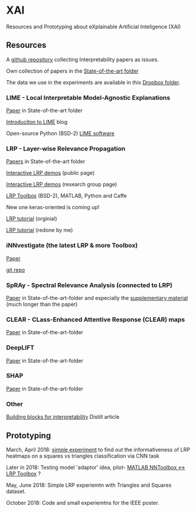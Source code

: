 # XAI
Resources and Prototyping about eXplainable Artificial Inteligence (XAI)

## Resources

A [github repository](https://github.com/dais-ita/interpretability-papers) collecting Interpretability papers as issues.

Own collection of papers in the [State-of-the-art folder](https://github.com/NLeSC/XAI/tree/master/State-of-the-art)

The data we use in the experiments are available in this [Dropbox folder](https://www.dropbox.com/home/XAI/Data).

### LIME - Local Interpretable Model-Agnostic Explanations
[Paper](https://github.com/NLeSC/XAI/tree/master/State-of-the-art/LIME) in State-of-the-art folder

[Introduciton to LIME](https://www.oreilly.com/learning/introduction-to-local-interpretable-model-agnostic-explanations-lime) blog

Open-source Python (BSD-2) [LIME software](https://github.com/marcotcr/lime)

### LRP - Layer-wise Relevance Propagation
[Papers](https://github.com/NLeSC/XAI/tree/master/State-of-the-art/LRP) in State-of-the-art folder

[Interactive LRP demos](http://www.heatmapping.org/) (public page)

[Interactive LRP demos](https://lrpserver.hhi.fraunhofer.de/Demos) (research group page)

[LRP Toolbox](https://github.com/sebastian-lapuschkin/lrp_toolbox) (BSD-2), MATLAB, Python and Caffe

New one keras-oriented is coming up!

[LRP tutorial](http://www.heatmapping.org/tutorial/) (orginial)

[LRP tutorial](https://github.com/NLeSC/XAI/tree/master/Software/Python/LRP%20Tutorial) (redone by me)

### iNNvestigate (the latest LRP & more Toolbox)
[Paper](https://github.com/NLeSC/XAI/blob/master/State-of-the-art/iNNvestigate/iNNvestigatePaper.pdf)

[git repo](https://github.com/albermax/innvestigate)

### SpRAy - Spectral Relevance Analysis (connected to LRP)
[Paper](https://github.com/NLeSC/XAI/blob/master/State-of-the-art/SpRAy/UnmaskingCleverHansPaper.pdf) in State-of-the-art-folder
and especially the [supplementary material](https://github.com/NLeSC/XAI/blob/master/State-of-the-art/SpRAy/UnmaskingCleverHansSuppMaterial.pdf) (much longer than the paper)

### CLEAR - CLass-Enhanced Attentive Response (CLEAR) maps
[Paper](https://github.com/NLeSC/XAI/tree/master/State-of-the-art/CLEAR) in State-of-the-art-folder

### DeepLIFT
[Paper](https://github.com/NLeSC/XAI/tree/master/State-of-the-art/DeepLIFT) in State-of-the-art-folder

### SHAP
[Paper](https://github.com/NLeSC/XAI/tree/master/State-of-the-art/SHAP) in State-of-the-art-folder

### Other
[Building blocks for interpretability](https://distill.pub/2018/building-blocks/) Distill article

## Prototyping 
March, April 2018: [simple experiment](https://github.com/NLeSC/XAI/tree/master/Software/MATLAB/SimpleLRPExperiment) to find out the informativeness of LRP heatmaps on a squares vs triangles classification via CNN task

Later in 2018: Testing model 'adaptor' idea, pilot- [MATLAB NNToolbox <-> LRP Toolbox](https://github.com/NLeSC/XAI/tree/master/Software/MATLAB/NN2LRPToolboxMNISTDemo) ?

May, June 2018: Simple LRP experiemtn with Triangles and Squares dataset.

October 2018: Code  and small experiemtns for the IEEE poster.
